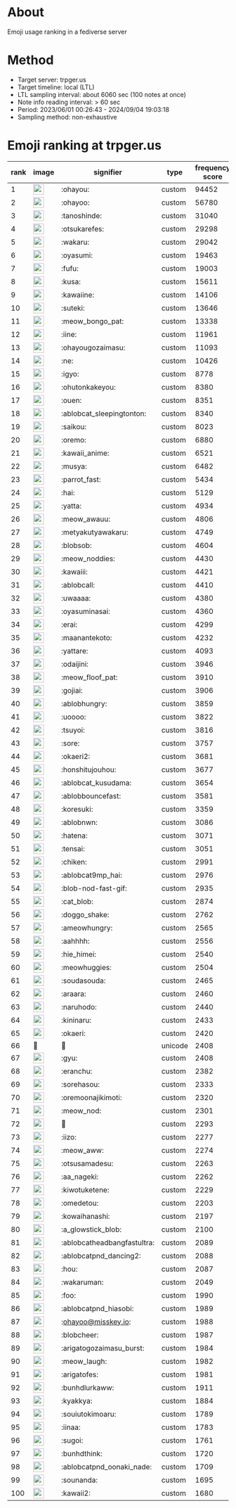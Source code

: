 # About
Emoji usage ranking in a fediverse server

# Method
- Target server: trpger.us
- Target timeline: local (LTL)
- LTL sampling interval: about 6060 sec (100 notes at once)
- Note info reading interval: > 60 sec
- Period: 2023/06/01 00:26:43 - 2024/09/04 19:03:18 
- Sampling method: non-exhaustive

# Emoji ranking at trpger.us

|rank|image|signifier|type|frequency score|
|----|----|----|----|----|
|1|<img height="24" src="https://trpger.us/emoji/ohayou.webp">|:ohayou:|custom|94452|
|2|<img height="24" src="https://trpger.us/emoji/ohayoo.webp">|:ohayoo:|custom|56780|
|3|<img height="24" src="https://trpger.us/emoji/tanoshinde.webp">|:tanoshinde:|custom|31040|
|4|<img height="24" src="https://trpger.us/emoji/otsukarefes.webp">|:otsukarefes:|custom|29298|
|5|<img height="24" src="https://trpger.us/emoji/wakaru.webp">|:wakaru:|custom|29042|
|6|<img height="24" src="https://trpger.us/emoji/oyasumi.webp">|:oyasumi:|custom|19463|
|7|<img height="24" src="https://trpger.us/emoji/fufu.webp">|:fufu:|custom|19003|
|8|<img height="24" src="https://trpger.us/emoji/kusa.webp">|:kusa:|custom|15611|
|9|<img height="24" src="https://trpger.us/emoji/kawaiine.webp">|:kawaiine:|custom|14106|
|10|<img height="24" src="https://trpger.us/emoji/suteki.webp">|:suteki:|custom|13646|
|11|<img height="24" src="https://trpger.us/emoji/meow_bongo_pat.webp">|:meow_bongo_pat:|custom|13338|
|12|<img height="24" src="https://trpger.us/emoji/iine.webp">|:iine:|custom|11961|
|13|<img height="24" src="https://trpger.us/emoji/ohayougozaimasu.webp">|:ohayougozaimasu:|custom|11093|
|14|<img height="24" src="https://trpger.us/emoji/ne.webp">|:ne:|custom|10426|
|15|<img height="24" src="https://trpger.us/emoji/igyo.webp">|:igyo:|custom|8778|
|16|<img height="24" src="https://trpger.us/emoji/ohutonkakeyou.webp">|:ohutonkakeyou:|custom|8380|
|17|<img height="24" src="https://trpger.us/emoji/ouen.webp">|:ouen:|custom|8351|
|18|<img height="24" src="https://trpger.us/emoji/ablobcat_sleepingtonton.webp">|:ablobcat_sleepingtonton:|custom|8340|
|19|<img height="24" src="https://trpger.us/emoji/saikou.webp">|:saikou:|custom|8023|
|20|<img height="24" src="https://trpger.us/emoji/oremo.webp">|:oremo:|custom|6880|
|21|<img height="24" src="https://trpger.us/emoji/kawaii_anime.webp">|:kawaii_anime:|custom|6521|
|22|<img height="24" src="https://trpger.us/emoji/musya.webp">|:musya:|custom|6482|
|23|<img height="24" src="https://trpger.us/emoji/parrot_fast.webp">|:parrot_fast:|custom|5434|
|24|<img height="24" src="https://trpger.us/emoji/hai.webp">|:hai:|custom|5129|
|25|<img height="24" src="https://trpger.us/emoji/yatta.webp">|:yatta:|custom|4934|
|26|<img height="24" src="https://trpger.us/emoji/meow_awauu.webp">|:meow_awauu:|custom|4806|
|27|<img height="24" src="https://trpger.us/emoji/metyakutyawakaru.webp">|:metyakutyawakaru:|custom|4749|
|28|<img height="24" src="https://trpger.us/emoji/blobsob.webp">|:blobsob:|custom|4604|
|29|<img height="24" src="https://trpger.us/emoji/meow_noddies.webp">|:meow_noddies:|custom|4430|
|30|<img height="24" src="https://trpger.us/emoji/kawaiii.webp">|:kawaiii:|custom|4421|
|31|<img height="24" src="https://trpger.us/emoji/ablobcall.webp">|:ablobcall:|custom|4410|
|32|<img height="24" src="https://trpger.us/emoji/uwaaaa.webp">|:uwaaaa:|custom|4380|
|33|<img height="24" src="https://trpger.us/emoji/oyasuminasai.webp">|:oyasuminasai:|custom|4360|
|34|<img height="24" src="https://trpger.us/emoji/erai.webp">|:erai:|custom|4299|
|35|<img height="24" src="https://trpger.us/emoji/maanantekoto.webp">|:maanantekoto:|custom|4232|
|36|<img height="24" src="https://trpger.us/emoji/yattare.webp">|:yattare:|custom|4093|
|37|<img height="24" src="https://trpger.us/emoji/odaijini.webp">|:odaijini:|custom|3946|
|38|<img height="24" src="https://trpger.us/emoji/meow_floof_pat.webp">|:meow_floof_pat:|custom|3910|
|39|<img height="24" src="https://trpger.us/emoji/gojiai.webp">|:gojiai:|custom|3906|
|40|<img height="24" src="https://trpger.us/emoji/ablobhungry.webp">|:ablobhungry:|custom|3859|
|41|<img height="24" src="https://trpger.us/emoji/uoooo.webp">|:uoooo:|custom|3822|
|42|<img height="24" src="https://trpger.us/emoji/tsuyoi.webp">|:tsuyoi:|custom|3816|
|43|<img height="24" src="https://trpger.us/emoji/sore.webp">|:sore:|custom|3757|
|44|<img height="24" src="https://trpger.us/emoji/okaeri2.webp">|:okaeri2:|custom|3681|
|45|<img height="24" src="https://trpger.us/emoji/honshitujouhou.webp">|:honshitujouhou:|custom|3677|
|46|<img height="24" src="https://trpger.us/emoji/ablobcat_kusudama.webp">|:ablobcat_kusudama:|custom|3654|
|47|<img height="24" src="https://trpger.us/emoji/ablobbouncefast.webp">|:ablobbouncefast:|custom|3581|
|48|<img height="24" src="https://trpger.us/emoji/koresuki.webp">|:koresuki:|custom|3359|
|49|<img height="24" src="https://trpger.us/emoji/ablobnwn.webp">|:ablobnwn:|custom|3086|
|50|<img height="24" src="https://trpger.us/emoji/hatena.webp">|:hatena:|custom|3071|
|51|<img height="24" src="https://trpger.us/emoji/tensai.webp">|:tensai:|custom|3051|
|52|<img height="24" src="https://trpger.us/emoji/chiken.webp">|:chiken:|custom|2991|
|53|<img height="24" src="https://trpger.us/emoji/ablobcat9mp_hai.webp">|:ablobcat9mp_hai:|custom|2976|
|54|<img height="24" src="https://trpger.us/emoji/blob-nod-fast-gif.webp">|:blob-nod-fast-gif:|custom|2935|
|55|<img height="24" src="https://trpger.us/emoji/cat_blob.webp">|:cat_blob:|custom|2874|
|56|<img height="24" src="https://trpger.us/emoji/doggo_shake.webp">|:doggo_shake:|custom|2762|
|57|<img height="24" src="https://trpger.us/emoji/ameowhungry.webp">|:ameowhungry:|custom|2565|
|58|<img height="24" src="https://trpger.us/emoji/aahhhh.webp">|:aahhhh:|custom|2556|
|59|<img height="24" src="https://trpger.us/emoji/hie_himei.webp">|:hie_himei:|custom|2540|
|60|<img height="24" src="https://trpger.us/emoji/meowhuggies.webp">|:meowhuggies:|custom|2504|
|61|<img height="24" src="https://trpger.us/emoji/soudasouda.webp">|:soudasouda:|custom|2465|
|62|<img height="24" src="https://trpger.us/emoji/araara.webp">|:araara:|custom|2460|
|63|<img height="24" src="https://trpger.us/emoji/naruhodo.webp">|:naruhodo:|custom|2440|
|64|<img height="24" src="https://trpger.us/emoji/kininaru.webp">|:kininaru:|custom|2433|
|65|<img height="24" src="https://trpger.us/emoji/okaeri.webp">|:okaeri:|custom|2420|
|66|🍮|🍮|unicode|2408|
|67|<img height="24" src="https://trpger.us/emoji/gyu.webp">|:gyu:|custom|2408|
|68|<img height="24" src="https://trpger.us/emoji/eranchu.webp">|:eranchu:|custom|2382|
|69|<img height="24" src="https://trpger.us/emoji/sorehasou.webp">|:sorehasou:|custom|2333|
|70|<img height="24" src="https://trpger.us/emoji/oremoonajikimoti.webp">|:oremoonajikimoti:|custom|2320|
|71|<img height="24" src="https://trpger.us/emoji/meow_nod.webp">|:meow_nod:|custom|2301|
|72|<img height="24" src="https://trpger.us/emoji/birthday.webp">|:birthday:|custom|2293|
|73|<img height="24" src="https://trpger.us/emoji/iizo.webp">|:iizo:|custom|2277|
|74|<img height="24" src="https://trpger.us/emoji/meow_aww.webp">|:meow_aww:|custom|2274|
|75|<img height="24" src="https://trpger.us/emoji/otsusamadesu.webp">|:otsusamadesu:|custom|2263|
|76|<img height="24" src="https://trpger.us/emoji/aa_nageki.webp">|:aa_nageki:|custom|2262|
|77|<img height="24" src="https://trpger.us/emoji/kiwotuketene.webp">|:kiwotuketene:|custom|2229|
|78|<img height="24" src="https://trpger.us/emoji/omedetou.webp">|:omedetou:|custom|2203|
|79|<img height="24" src="https://trpger.us/emoji/kowaihanashi.webp">|:kowaihanashi:|custom|2197|
|80|<img height="24" src="https://trpger.us/emoji/a_glowstick_blob.webp">|:a_glowstick_blob:|custom|2100|
|81|<img height="24" src="https://trpger.us/emoji/ablobcatheadbangfastultra.webp">|:ablobcatheadbangfastultra:|custom|2089|
|82|<img height="24" src="https://trpger.us/emoji/ablobcatpnd_dancing2.webp">|:ablobcatpnd_dancing2:|custom|2088|
|83|<img height="24" src="https://trpger.us/emoji/hou.webp">|:hou:|custom|2087|
|84|<img height="24" src="https://trpger.us/emoji/wakaruman.webp">|:wakaruman:|custom|2049|
|85|<img height="24" src="https://trpger.us/emoji/foo.webp">|:foo:|custom|1990|
|86|<img height="24" src="https://trpger.us/emoji/ablobcatpnd_hiasobi.webp">|:ablobcatpnd_hiasobi:|custom|1989|
|87|<img height="24" src="https://trpger.us/emoji/ohayoo.webp">|:ohayoo@misskey.io:|custom|1988|
|88|<img height="24" src="https://trpger.us/emoji/blobcheer.webp">|:blobcheer:|custom|1987|
|89|<img height="24" src="https://trpger.us/emoji/arigatogozaimasu_burst.webp">|:arigatogozaimasu_burst:|custom|1984|
|90|<img height="24" src="https://trpger.us/emoji/meow_laugh.webp">|:meow_laugh:|custom|1982|
|91|<img height="24" src="https://trpger.us/emoji/arigatofes.webp">|:arigatofes:|custom|1981|
|92|<img height="24" src="https://trpger.us/emoji/bunhdlurkaww.webp">|:bunhdlurkaww:|custom|1911|
|93|<img height="24" src="https://trpger.us/emoji/kyakkya.webp">|:kyakkya:|custom|1884|
|94|<img height="24" src="https://trpger.us/emoji/souiutokimoaru.webp">|:souiutokimoaru:|custom|1789|
|95|<img height="24" src="https://trpger.us/emoji/iinaa.webp">|:iinaa:|custom|1783|
|96|<img height="24" src="https://trpger.us/emoji/sugoi.webp">|:sugoi:|custom|1761|
|97|<img height="24" src="https://trpger.us/emoji/bunhdthink.webp">|:bunhdthink:|custom|1720|
|98|<img height="24" src="https://trpger.us/emoji/ablobcatpnd_oonaki_nade.webp">|:ablobcatpnd_oonaki_nade:|custom|1709|
|99|<img height="24" src="https://trpger.us/emoji/sounanda.webp">|:sounanda:|custom|1695|
|100|<img height="24" src="https://trpger.us/emoji/kawaii2.webp">|:kawaii2:|custom|1680|
